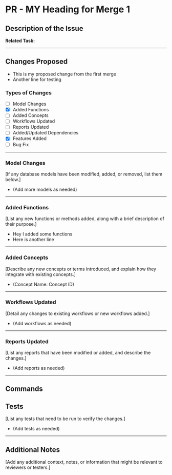 # PR - MY Heading for Merge 1

## Description of the Issue


**Related Task:** []()

---

## Changes Proposed
- This is my proposed change from the first merge
- Another line for testing

### Types of Changes
- [ ] Model Changes
- [x] Added Functions
- [ ] Added Concepts
- [ ] Workflows Updated
- [ ] Reports Updated
- [ ] Added/Updated Dependencies
- [x] Features Added
- [ ] Bug Fix

---

### Model Changes
[If any database models have been modified, added, or removed, list them below.]

- (Add more models as needed)

---

### Added Functions
[List any new functions or methods added, along with a brief description of their purpose.]

- Hey I added some functions
- Here is another line

---

### Added Concepts
[Describe any new concepts or terms introduced, and explain how they integrate with existing concepts.]

- (Concept Name: Concept ID)

---

### Workflows Updated
[Detail any changes to existing workflows or new workflows added.]

- (Add workflows as needed)

---

### Reports Updated
[List any reports that have been modified or added, and describe the changes.]

- (Add reports as needed)

---
## Commands


## Tests
[List any tests that need to be run to verify the changes.]

- (Add tests as needed)

---

## Additional Notes
[Add any additional context, notes, or information that might be relevant to reviewers or testers.]

